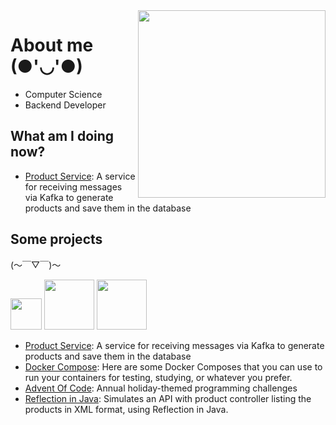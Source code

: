 <img src="https://media.giphy.com/media/ES4Vcv8zWfIt2/giphy.gif" width="300" height="300" align="right"/>  

# About me (●'◡'●)

- Computer Science
- Backend Developer

## What am I doing now? 
- [Product Service](https://github.com/BEp0/product-service): A service for receiving messages via Kafka to generate products and save them in the database

## Some projects
(～￣▽￣)～
<div style="display: inline_block;">
  <img heigth="50" width="50" src="https://img.shields.io/badge/Java-FE6E00?style=for-the-badge&logo=java&logoColor=black">
  <img heigth="60" width="80" src="https://img.shields.io/badge/Kotlin-410287?style=for-the-badge&logo=kotlin&logoColor=white">
  <img heigth="60" width="80" src="https://img.shields.io/badge/Docker-14354C?style=for-the-badge&logo=docker&logoColor=white">   
</div>

- [Product Service](https://github.com/SouzaBernardo/product-service): A service for receiving messages via Kafka to generate products and save them in the database
- [Docker Compose](https://github.com/SouzaBernardo/docker-composes): Here are some Docker Composes that you can use to run your containers for testing, studying, or whatever you prefer.
- [Advent Of Code](https://github.com/SouzaBernardo/advent-of-code): Annual holiday-themed programming challenges
- [Reflection in Java](https://github.com/SouzaBernardo/java-reflection): Simulates an API with product controller listing the products in XML format, using Reflection in Java.
